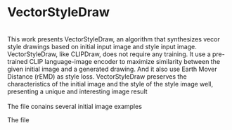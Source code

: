 # VectorStyleDraw


<br>
This work presents VectorStyleDraw, an algorithm that synthesizes vecor style drawings based on initial input image and style input image. VectorStyleDraw, like CLIPDraw, does not require any training. It use a pre-trained CLIP language-image encoder to maximize similarity between the given initial image and a generated drawing. And it also use Earth Mover Distance (rEMD) as style loss. VectorStyleDraw preserves the characteristics of the initial image and the style of the style image well, presenting a unique and interesting image result

<br>

<br>
The file <inputs> conains several initial image examples

The file <style> conains several style image examples

<br>


## Framework
![](content/res/framework.png?raw=true)


## 
clipdraw.py: transer the initial image into the vector image

![](content/res/camel.png?raw=true)
![](content/res/camel_generate.png?raw=true)

## 
cliptexture.py: transer the initial image into the vector image with style from style image

![](style/style1.jpg?raw=true)
![](content/res/camel_style1.png?raw=true)

![](style/style7.jpeg?raw=true)
![](content/res/camel_style7.png?raw=true)

